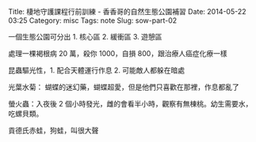 Title: 棲地守護課程行前訓練 - 香香哥的自然生態公園補習
Date: 2014-05-22 03:25
Category: misc
Tags: note
Slug: sow-part-02

一個生態公園可分出 1. 核心區 2. 緩衝區 3. 遊憩區

處理一棵褐根病 20 萬，殺你 1000，自損 800，跟治療人癌症化療一樣

昆蟲驅光性，1. 配合天體運行作息 2. 可能敵人都躲在暗處

光葉水菊： 蝴蝶的迷幻藥，蝴蝶超愛，但是他們只喜歡在那裡，作息都亂了

螢火蟲：入夜後 2 個小時發光，雌的會看半小時，觀察有無棟桃。幼生需要水，吃螺貝類。

貢德氏赤蛙，狗蛙，叫很大聲
